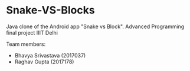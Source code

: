 # Snake-VS-Blocks
Java clone of the Android app "Snake vs Block".
Advanced Programming final project
IIIT Delhi

Team members:
  - Bhavya Srivastava (2017037)
  - Raghav Gupta (2017178)


